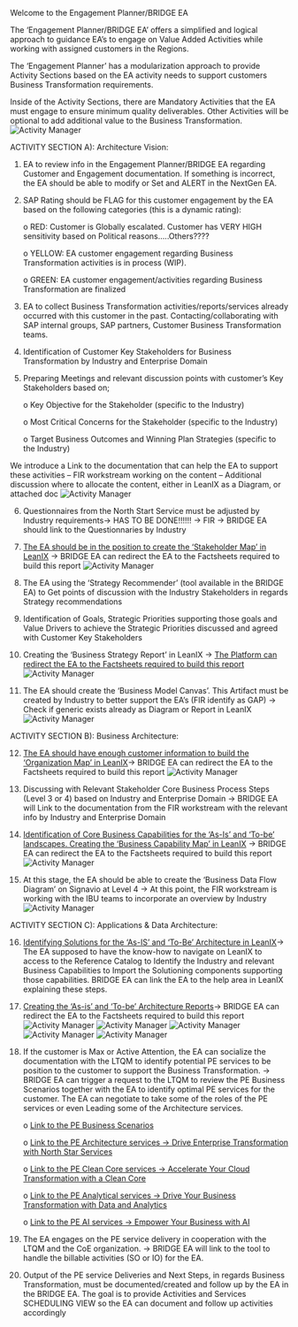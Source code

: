 Welcome to the Engagement Planner/BRIDGE EA 



The ‘Engagement Planner/BRIDGE EA’ offers a simplified and logical approach to guidance EA’s to engage on Value Added Activities while working with assigned customers in the Regions. 

The ‘Engagement Planner’ has a modularization approach to provide Activity Sections based on the EA activity needs to support customers Business Transformation requirements. 

Inside of the Activity Sections, there are Mandatory Activities that the EA must engage to ensure minimum quality deliverables. Other Activities will be optional to add additional value to the Business Transformation.
![Activity Manager](https://github.com/I304296/nextgenea/blob/main/images/TOGAF.png)


ACTIVITY SECTION A): Architecture Vision:
1.	EA to review info in the Engagement Planner/BRIDGE EA regarding Customer and Engagement documentation. If something is incorrect, the EA should be able to modify or Set and ALERT in the NextGen EA.


2.	SAP Rating should be FLAG for this customer engagement by the EA based on the following categories (this is a dynamic rating):

    o	RED: Customer is Globally escalated. Customer has VERY HIGH sensitivity based on Political reasons…..Others????

    o	YELLOW: EA customer engagement regarding Business Transformation activities is in process (WIP). 

    o	GREEN: EA customer engagement/activities regarding Business Transformation are finalized

   
3.	EA to collect Business Transformation activities/reports/services already occurred with this customer in the past. Contacting/collaborating with SAP internal groups, SAP partners, Customer Business Transformation teams.
   

4.	Identification of Customer Key Stakeholders for Business Transformation by Industry and Enterprise Domain

   
5.	Preparing Meetings and relevant discussion points with customer’s Key Stakeholders based on;
	
    o	Key Objective for the Stakeholder (specific to the Industry)

    o	Most Critical Concerns for the Stakeholder (specific to the Industry)

    o	Target Business Outcomes and Winning Plan Strategies (specific to the Industry)

We introduce a Link to the documentation that can help the EA to support these activities – FIR workstream working on the content – Additional discussion where to allocate the content, either in LeanIX as a Diagram, or attached doc
![Activity Manager](https://github.com/I304296/nextgenea/blob/main/images/FIR_1.png)


6.	Questionnaires from the North Start Service must be adjusted by Industry requirements-> HAS TO BE DONE!!!!!! -> FIR -> BRIDGE EA should link to the Questionnaries by Industry


7.	[The EA should be in the position to create the ‘Stakeholder Map’ in LeanIX](https://demo-eu-1.leanix.net/SYMPHONY/dashboard/c7612e76-db4f-4d7d-b253-41040bdaeff9) -> BRIDGE EA can redirect the EA to the Factsheets required to build this report
![Activity Manager](https://github.com/I304296/nextgenea/blob/main/images/stakeholdermap.png)
  
  
8.	The EA using the ‘Strategy Recommender’ (tool available in the BRIDGE EA) to Get points of discussion with the Industry Stakeholders in regards Strategy recommendations

	
9.	Identification of Goals, Strategic Priorities supporting those goals and Value Drivers to achieve the Strategic Priorities discussed and agreed with Customer Key Stakeholders

   
10.	Creating the ‘Business Strategy Report’ in LeanIX -> [The Platform can redirect the EA to the Factsheets required to build this report](https://demo-eu-1.leanix.net/SYMPHONY/dashboard/c7612e76-db4f-4d7d-b253-41040bdaeff9)
![Activity Manager](https://github.com/I304296/nextgenea/blob/main/images/businessstrategyreport.png)

   
11.	The EA should create the ‘Business Model Canvas’. This Artifact must be created by Industry to better support the EA’s (FIR identify as GAP) -> Check if generic exists already as Diagram or Report in LeanIX
![Activity Manager](https://github.com/I304296/nextgenea/blob/main/images/modelcanvas.png)


ACTIVITY SECTION B): Business Architecture:

12.	[The EA should have enough customer information to build the ‘Organization Map’ in LeanIX](https://demo-eu-1.leanix.net/SYMPHONY/dashboard/c7612e76-db4f-4d7d-b253-41040bdaeff9)-> BRIDGE EA can redirect the EA to the Factsheets required to build this report
![Activity Manager](https://github.com/I304296/nextgenea/blob/main/images/organizationmap.png)


13.	Discussing with Relevant Stakeholder Core Business Process Steps (Level 3 or 4) based on Industry and Enterprise Domain -> BRIDGE EA will Link to the documentation from the FIR workstream with the relevant info by Industry and Enterprise Domain

	
14.	[Identification of Core Business Capabilities for the ‘As-Is’ and ‘To-be’ landscapes. Creating the ‘Business Capability Map’ in LeanIX](https://demo-eu-1.leanix.net/SYMPHONY/dashboard/c7612e76-db4f-4d7d-b253-41040bdaeff9) -> BRIDGE EA can redirect the EA to the Factsheets required to build this report
![Activity Manager](https://github.com/I304296/nextgenea/blob/main/images/businesscapabilitymap.png)


15.	At this stage, the EA should be able to create the ‘Business Data Flow Diagram’ on Signavio at Level 4 -> At this point, the FIR workstream is working with the IBU teams to incorporate an overview by Industry
![Activity Manager](https://github.com/I304296/nextgenea/blob/main/images/signavio_1.png)


ACTIVITY SECTION C): Applications & Data Architecture:

16.   [Identifying Solutions for the ‘As-IS’ and ‘To-Be’ Architecture in LeanIX](https://demo-eu-1.leanix.net/SYMPHONY/dashboard/c7612e76-db4f-4d7d-b253-41040bdaeff9)-> The EA supposed to have the know-how to navigate on LeanIX to access to the Reference Catalog to Identify the Industry and relevant Business Capabilities to Import the Solutioning components supporting those capabilities. BRIDGE EA can link the EA to the help area in LeanIX explaining these steps.

    
17.	[Creating the ‘As-is’ and ‘To-be’ Architecture Reports](https://demo-eu-1.leanix.net/SYMPHONY/dashboard/c7612e76-db4f-4d7d-b253-41040bdaeff9)-> BRIDGE EA can redirect the EA to the Factsheets required to build this report
![Activity Manager](https://github.com/I304296/nextgenea/blob/main/images/architecturereport_1.png)	
![Activity Manager](https://github.com/I304296/nextgenea/blob/main/images/architecturereport_2.png)
![Activity Manager](https://github.com/I304296/nextgenea/blob/main/images/architecturereport_3.png)	
![Activity Manager](https://github.com/I304296/nextgenea/blob/main/images/sunshine.png)
![Activity Manager](https://github.com/I304296/nextgenea/blob/main/images/targetarchitecture.png)   
   
18.	If the customer is Max or Active Attention, the EA can socialize the documentation with the LTQM to identify potential PE services to be position to the customer to support the Business Transformation. -> BRIDGE EA can trigger a request to the LTQM to review the PE Business Scenarios together with the EA to identify optimal PE services for the customer. The EA can negotiate to take some of the roles of the PE services or even Leading some of the Architecture services.
    	
    o	[Link to the PE Business Scenarios](https://servicescatalog.cvdp3eof-dbsservic1-p1-public.model-t.cc.commerce.ondemand.com/search/?q=%3Arelevance%3AserviceObject%3ABusiness+Scenario&text=)

    o	[Link to the PE Architecture services -> Drive Enterprise Transformation with North Star Services](https://servicescatalog.cvdp3eof-dbsservic1-p1-public.model-t.cc.commerce.ondemand.com/c/PE-Business-Scenario%3A-Drive-Enterprise-Transformation-with-North-Star-Services/p/BS000020)

    o	[Link to the PE Clean Core services ->  Accelerate Your Cloud Transformation with a Clean Core](https://servicescatalog.cvdp3eof-dbsservic1-p1-public.model-t.cc.commerce.ondemand.com/c/PE-Business-Scenario%3A-Accelerate-Your-Cloud-Transformation-with-a-Clean-Core/p/BS000016)
   		
    o	[Link to the PE Analytical services ->  Drive Your Business Transformation with Data and Analytics](https://servicescatalog.cvdp3eof-dbsservic1-p1-public.model-t.cc.commerce.ondemand.com/c/PE-Business-Scenario%3A-Drive-Your-Business-Transformation-with-Data-and-Analytics/p/BS000006)
 
    o	[Link to the PE AI services ->  Empower Your Business with AI](https://servicescatalog.cvdp3eof-dbsservic1-p1-public.model-t.cc.commerce.ondemand.com/c/PE-Business-Scenario-%3A-Empower-Your-Business-with-AI/p/BS000023)
    			
    
21.	The EA engages on the PE service delivery in cooperation with the LTQM and the CoE organization. -> BRIDGE EA will link to the tool to handle the billable activities (SO or IO) for the EA.

    
22.	Output of the PE service Deliveries and Next Steps, in regards Business Transformation, must be documented/created and follow up by the EA in the BRIDGE EA. The goal is to provide Activities and Services SCHEDULING VIEW so the EA can document and follow up activities accordingly



